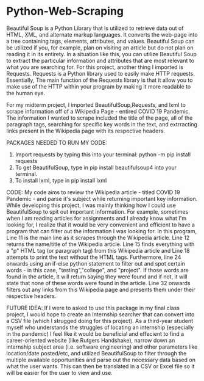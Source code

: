 # Python-Web-Scraping
Beautiful Soup is a Python Library that is utilized to retrieve data out of HTML, XML, and alternate markup languages. It converts the web-page into a tree containing tags, elements, attributes, and values. Beautiful Soup can be utilized if you, for example, plan on visiting an article but do not plan on reading it in its entirety. In a situation like this, you can utilize Beautiful Soup to extract the particular information and attributes that are most relevant to what you are searching for. 
For this project, another thing I imported is Requests. Requests is a Python library used to easily make HTTP requests. Essentially, The main function of the Requests library is that it allow you to make use of the HTTP within your program by making it more readable to the human eye.

For my midterm project, I imported BeautifulSoup,Requests, and lxml to scrape information off of a Wikipedia Page - entired COVID 19 Pandemic. The information I wanted to scrape included the title of the page, all of the paragraph tags, searching for specific key words in the text, and extrracting links present in the Wikipedia page with its respective headers.

PACKAGES NEEDED TO RUN MY CODE:
1. Import requests by typing this into your terminal: python -m pip install requests
2. To get BeautifulSoup, type in pip install beautifulsoup4 into your terminal.
3. To install lxml, type in pip install lxml

CODE:
My code aims to review the Wikipedia article - titled COVID 19 Pandemic - and parse it's subject while returning important key information. While developing this project, I was mainly thinking how I could use BeautifulSoup to spit out important information. For example, sometimes when I am reading articles for assignments and I already know what I'm looking for, I realize that it would be very convenient and efficient to have a program that can filter out the information I was looking for. In this program, Line 11 is the main line as it scrapes through the Wikipedia article. Line 12 returns the name/title of the Wikipedia article. Line 15 finds everything with a "p" HTML tag (or paragraph tag) from this Wikipedia article and Line 18 attempts to print the text without the HTML tags. Furthermore, line 24 onwards using an if-else python statement to filter out and spot certain words - in this case, "testing","college", and "project". If those words are found in the article, it will return saying they were found and if not, it will state that none of these words were found in the article. Line 32 onwards filters out any links from this Wikipedia page and presents them under their respective headers.

FUTURE IDEA:
If I were to asked to use this package in my final class project, I would hope to create an Internship searcher that can convert into a CSV file (which I strugged doing for this project). As a third-year student myself who understands the struggles of locating an internship (especially in the pandemic) I feel like it would be beneficial and effecient to find a career-oriented website (like Rutgers Handshake), narrow down an internship subject area (i.e. software engineering) and other parameters like location/date posted/etc, and utilized BeautifulSoup to filter through the multiple available opportunities and parse out the necessary data based on what the user wants. This can then be translated in a CSV or Excel file so it will be easier for the user to view and use.
